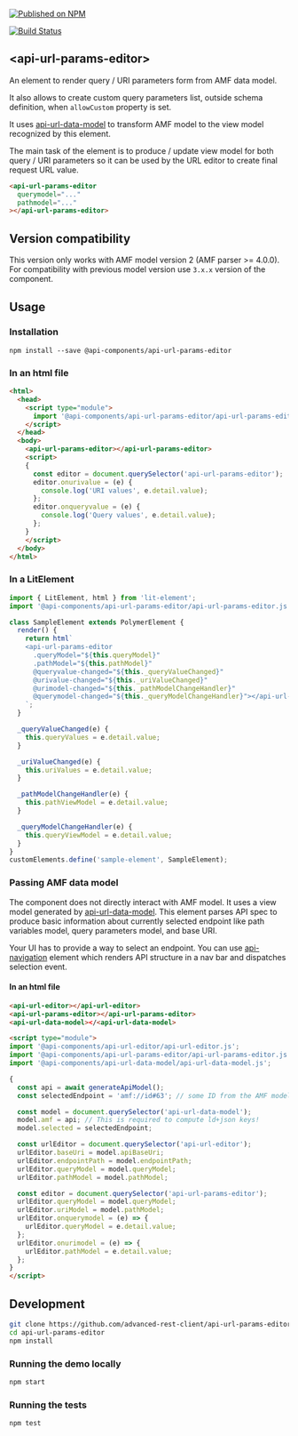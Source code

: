 [![Published on NPM](https://img.shields.io/npm/v/@api-components/api-url-params-editor.svg)](https://www.npmjs.com/package/@api-components/api-url-params-editor)

[![Build Status](https://travis-ci.com/advanced-rest-client/api-url-params-editor.svg)](https://travis-ci.org/advanced-rest-client/api-url-params-editor)

## &lt;api-url-params-editor&gt;

An element to render query / URI parameters form from AMF data model.

It also allows to create custom query parameters list, outside schema definition, when `allowCustom` property is set.

It uses [api-url-data-model](https://github.com/advanced-rest-client/api-url-data-model) to transform AMF model to the view model recognized by this element.

The main task of the element is to produce / update view model for both query / URI parameters so it can be used by the URL editor to create final request URL value.

```html
<api-url-params-editor
  querymodel="..."
  pathmodel="..."
></api-url-params-editor>
```

## Version compatibility

This version only works with AMF model version 2 (AMF parser >= 4.0.0).
For compatibility with previous model version use `3.x.x` version of the component.

## Usage

### Installation
```
npm install --save @api-components/api-url-params-editor
```

### In an html file

```html
<html>
  <head>
    <script type="module">
      import '@api-components/api-url-params-editor/api-url-params-editor.js';
    </script>
  </head>
  <body>
    <api-url-params-editor></api-url-params-editor>
    <script>
    {
      const editor = document.querySelector('api-url-params-editor');
      editor.onurivalue = (e) {
        console.log('URI values', e.detail.value);
      };
      editor.onqueryvalue = (e) {
        console.log('Query values', e.detail.value);
      };
    }
    </script>
  </body>
</html>
```

### In a LitElement

```js
import { LitElement, html } from 'lit-element';
import '@api-components/api-url-params-editor/api-url-params-editor.js';

class SampleElement extends PolymerElement {
  render() {
    return html`
    <api-url-params-editor
      .queryModel="${this.queryModel}"
      .pathModel="${this.pathModel}"
      @queryvalue-changed="${this._queryValueChanged}"
      @urivalue-changed="${this._uriValueChanged}"
      @urimodel-changed="${this._pathModelChangeHandler}"
      @querymodel-changed="${this._queryModelChangeHandler}"></api-url-params-editor>
    `;
  }

  _queryValueChanged(e) {
    this.queryValues = e.detail.value;
  }

  _uriValueChanged(e) {
    this.uriValues = e.detail.value;
  }

  _pathModelChangeHandler(e) {
    this.pathViewModel = e.detail.value;
  }

  _queryModelChangeHandler(e) {
    this.queryViewModel = e.detail.value;
  }
}
customElements.define('sample-element', SampleElement);
```

### Passing AMF data model

The component does not directly interact with AMF model. It uses a view model generated by [api-url-data-model](https://github.com/advanced-rest-client/api-url-data-model). This element parses API spec to produce basic information about currently selected endpoint like path variables model, query parameters model, and base URI.

Your UI has to provide a way to select an endpoint. You can use [api-navigation](https://github.com/advanced-rest-client/api-navigation) element which renders API structure in a nav bar and dispatches selection event.

#### In an html file

```html
<api-url-editor></api-url-editor>
<api-url-params-editor></api-url-params-editor>
<api-url-data-model></<api-url-data-model>

<script type="module">
import '@api-components/api-url-editor/api-url-editor.js';
import '@api-components/api-url-params-editor/api-url-params-editor.js';
import '@api-components/api-url-data-model/api-url-data-model.js';

{
  const api = await generateApiModel();
  const selectedEndpoint = 'amf://id#63'; // some ID from the AMF model for endpoint / operation

  const model = document.querySelector('api-url-data-model');
  model.amf = api; // This is required to compute ld+json keys!
  model.selected = selectedEndpoint;

  const urlEditor = document.querySelector('api-url-editor');
  urlEditor.baseUri = model.apiBaseUri;
  urlEditor.endpointPath = model.endpointPath;
  urlEditor.queryModel = model.queryModel;
  urlEditor.pathModel = model.pathModel;

  const editor = document.querySelector('api-url-params-editor');
  urlEditor.queryModel = model.queryModel;
  urlEditor.uriModel = model.pathModel;
  urlEditor.onquerymodel = (e) => {
    urlEditor.queryModel = e.detail.value;
  };
  urlEditor.onurimodel = (e) => {
    urlEditor.pathModel = e.detail.value;
  };
}
</script>
```

## Development

```sh
git clone https://github.com/advanced-rest-client/api-url-params-editor
cd api-url-params-editor
npm install
```

### Running the demo locally

```sh
npm start
```

### Running the tests
```sh
npm test
```
